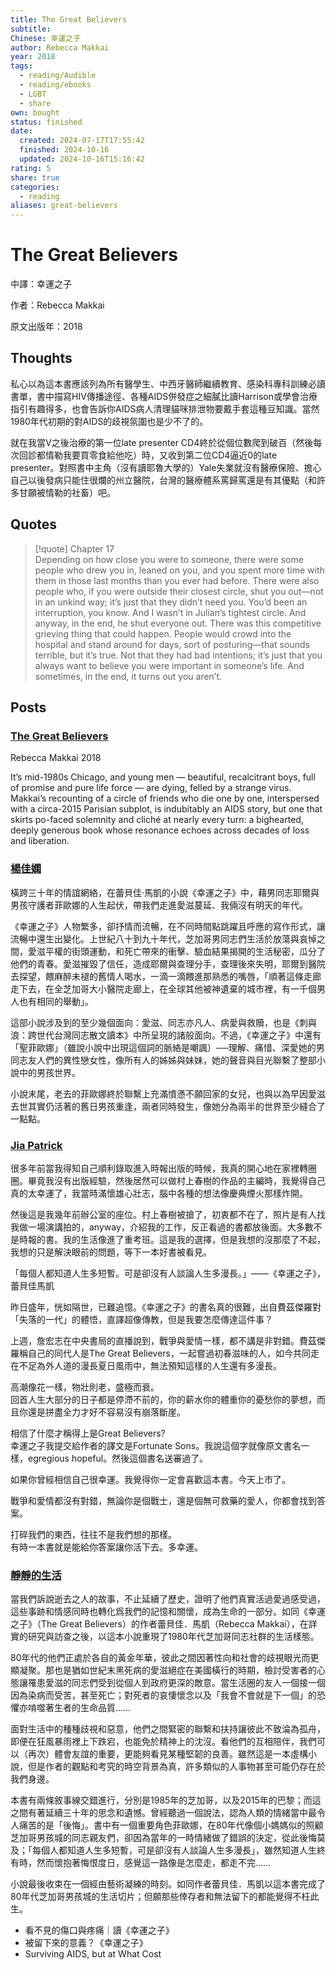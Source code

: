 ```yaml
---
title: The Great Believers
subtitle: 
Chinese: 幸運之子
author: Rebecca Makkai
year: 2018
tags:
  - reading/Audible
  - reading/ebooks
  - LGBT
  - share
own: bought
status: finished
date:
  created: 2024-07-17T17:55:42
  finished: 2024-10-16
  updated: 2024-10-16T15:16:42
rating: 5
share: true
categories:
  - reading
aliases: great-believers
---
```

# The Great Believers  
  
<span><span><p dir="auto">中譯：幸運之子<br></p></span></span><span><span><p dir="auto">作者：Rebecca Makkai<br></p></span></span><span><span><p dir="auto">原文出版年：2018</p></span></span>  
  
<!-- more -->  
## Thoughts  
  
私心以為這本書應該列為所有醫學生、中西牙醫師繼續教育、感染科專科訓練必讀書單，書中描寫HIV傳播途徑、各種AIDS併發症之細膩比讀Harrison或學會治療指引有趣得多，也會告訴你AIDS病人清理貓咪排泄物要戴手套這種豆知識。當然1980年代初期的對AIDS的歧視氛圍也是少不了的。  
  
就在我當V之後治療的第一位late presenter CD4終於從個位數爬到破百（然後每次回診都情勒我要買零食給他吃）時，又收到第二位CD4逼近0的late presenter。對照書中主角（沒有讀耶魯大學的）Yale失業就沒有醫療保險、擔心自己以後發病只能住很爛的州立醫院，台灣的醫療體系罵歸罵還是有其優點（和許多甘願被情勒的社畜）吧。  
  
## Quotes  
  
>[!quote] Chapter 17  
>Depending on how close you were to someone, there were some people who drew you in, leaned on you, and you spent more time with them in those last months than you ever had before. There were also people who, if you were outside their closest circle, shut you out—not in an unkind way; it’s just that they didn’t need you. You’d been an interruption, you know. And I wasn’t in Julian’s tightest circle. And anyway, in the end, he shut everyone out. There was this competitive grieving thing that could happen. People would crowd into the hospital and stand around for days, sort of posturing—that sounds terrible, but it’s true. Not that they had bad intentions; it’s just that you always want to believe you were important in someone’s life. And sometimes, in the end, it turns out you aren’t.  
  
## Posts  
  
### [The Great Believers](The%20Great%20Believers.md)  
  
Rebecca Makkai 2018  
  
It’s mid-1980s Chicago, and young men — beautiful, recalcitrant boys, full of promise and pure life force — are dying, felled by a strange virus. Makkai’s recounting of a circle of friends who die one by one, interspersed with a circa-2015 Parisian subplot, is indubitably an AIDS story, but one that skirts po-faced solemnity and cliché at nearly every turn: a bighearted, deeply generous book whose resonance echoes across decades of loss and liberation.  
  
  
  
### [楊佳嫻](https://www.facebook.com/share/p/8ZByXF11CthkSGK9/)  
  
橫跨三十年的情誼網絡，在蕾貝佳‧馬凱的小說《幸運之子》中，藉男同志耶爾與男孩守護者菲歐娜的人生起伏，帶我們走進愛滋蔓延、我倆沒有明天的年代。  
  
《幸運之子》人物繁多，卻抒情而流暢，在不同時間點跳躍且呼應的寫作形式，讓流暢中還生出變化。上世紀八十到九十年代，芝加哥男同志們生活於放蕩與哀悼之間，愛滋平權的街頭運動，和死亡帶來的衝擊、驗血結果揭開的生活秘密，瓜分了他們的青春。愛滋摧毀了信任，造成耶爾與查理分手，查理後來失明，耶爾到醫院去探望，餵麻醉未褪的舊情人喝水，一滴一滴餵進那熟悉的嘴唇，「順著這條走廊走下去，在全芝加哥大小醫院走廊上，在全球其他被神遺棄的城市裡，有一千個男人也有相同的舉動」。  
  
這部小說涉及到的至少幾個面向：愛滋、同志亦凡人、病愛與救贖，也是《刺與浪：跨世代台灣同志散文讀本》中所呈現的諸般面向。不過，《幸運之子》中還有「聖菲歐娜」（雖說小說中出現這個詞的脈絡是嘲諷）──理解、痛惜、深愛她的男同志友人們的異性戀女性，像所有人的姊姊與妹妹，她的聲音與目光聯繫了整部小說中的男孩世界。  
  
小說末尾，老去的菲歐娜終於聯繫上充滿憤懣不願回家的女兒，也與以為早因愛滋去世其實仍活著的舊日男孩重逢，兩者同時發生，像她分為兩半的世界至少縫合了一點點。  
### [Jia Patrick](https://www.facebook.com/share/p/cB4r4WpdejwdQFGq/?)  
  
很多年前當我得知自己順利錄取進入時報出版的時候，我真的開心地在家裡轉圈圈。畢竟我沒有出版經驗，然後居然可以做村上春樹的作品的主編時，我覺得自己真的太幸運了，我當時滿懷雄心壯志，腦中各種的想法像慶典煙火那樣炸開。  
  
然後這是我幾年前辦公室的座位。村上春樹被搶了，初衷都不在了，照片是有人找我做一場演講拍的，anyway，介紹我的工作，反正看過的書都放後面。大多數不是時報的書。我的生活像進了重考班。這是我的選擇，但是我想的沒那麼了不起，我想的只是解決眼前的問題，等下一本好書被看見。  
  
「每個人都知道人生多短暫。可是卻沒有人談論人生多漫長。」——《幸運之子》，蕾貝佳馬凱  
  
昨日盛年，恍如隔世，已難追憶。《幸運之子》的書名真的很難，出自費茲傑羅對「失落的一代」的體悟，直譯超像傳教，但是我要怎麼傳達這件事？  
  
上週，詹宏志在中央書局的直播說到，戰爭與愛情一樣，都不講是非對錯。費茲傑羅稱自己的同代人是The Great Believers，一起嘗過初春滋味的人，如今共同走在不足為外人道的漫長夏日風雨中，無法預知這樣的人生還有多漫長。  
  
高潮像花一樣，物壯則老，盛極而衰。  
回首人生大部分的日子都是停滯不前的，你的薪水你的體重你的憂愁你的夢想，而且你還是拼盡全力才好不容易沒有崩落斷崖。  
  
相信了什麼才稱得上是Great Believers?  
幸運之子我提交給作者的譯文是Fortunate Sons。我說這個字就像原文書名一樣，egregious hopeful。然後這個書名送審過了。  
  
如果你曾經相信自己很幸運。我覺得你一定會喜歡這本書。今天上市了。  
  
戰爭和愛情都沒有對錯，無論你是個戰士，還是個無可救藥的愛人，你都會找到答案。  
  
打碎我們的東西，往往不是我們想的那樣。  
有時一本書就是能給你答案讓你活下去。多幸運。  
  
### [靜靜的生活](https://www.facebook.com/share/p/fRLRLSQxWwtndXEs/?)  
  
當我們訴說逝去之人的故事，不止延續了歷史，證明了他們真實活過愛過感受過，這些事跡和情感同時也轉化爲我們的記憶和關懷，成為生命的一部分。如同《幸運之子》（The Great Believers）的作者蕾貝佳．馬凱（Rebecca Makkai），在詳實的研究與訪查之後，以這本小說重現了1980年代芝加哥同志社群的生活樣態。  
  
80年代的他們正處於各自的黃金年華，彼此之間因著性向和社會的歧視眼光而更顯凝聚。那也是猶如世紀末黑死病的愛滋絕症在美國橫行的時期，檢討受害者的心態讓罹患愛滋的同志們受到從個人到政府更深的敵意。當生活圈的友人一個接一個因為染病而受苦，甚至死亡；對死者的哀悽懷念以及「我會不會就是下一個」的恐懼亦啃噬著生者的生命品質……  
  
面對生活中的種種歧視和惡意，他們之間緊密的聯繫和扶持讓彼此不致淪為孤舟，即便在狂風暴雨裡上下跌宕，也能免於精神上的沈沒。看他們的互相陪伴，我們可以（再次）體會友誼的重要，更能夠看見某種堅韌的良善。雖然這是一本虛構小說，但是作者的觀點和考究的時空背景為真，許多類似的人事物甚至可能仍存在於我們身邊。  
  
本書有兩條敘事線交錯進行，分別是1985年的芝加哥，以及2015年的巴黎；而這之間有著延續三十年的思念和遺憾。曾經聽過一個說法，認為人類的情緒當中最令人痛苦的是「後悔」。書中有一個重要角色菲歐娜，在80年代像個小媽媽似的照顧芝加哥男孩城的同志親友們，卻因為當年的一時情緒做了錯誤的決定，從此後悔莫及；「每個人都知道人生多短暫，可是卻沒有人談論人生多漫長」，雖然知道人生終有時，然而懷抱著悔恨度日，感覺這一路像是怎麼走，都走不完……  
  
小說最後收束在一個經由藝術凝練的時刻。如同作者蕾貝佳．馬凱以這本書完成了80年代芝加哥男孩城的生活切片；但願那些倖存者和無法留下的都能覺得不枉此生。  
  
- 看不見的傷口與疼痛｜讀《幸運之子》  
- 被留下來的意義？《幸運之子》  
- Surviving AIDS, but at What Cost